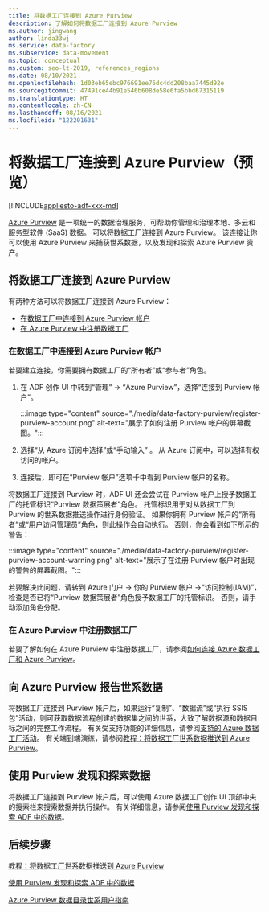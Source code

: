 ```yaml
---
title: 将数据工厂连接到 Azure Purview
description: 了解如何将数据工厂连接到 Azure Purview
ms.author: jingwang
author: linda33wj
ms.service: data-factory
ms.subservice: data-movement
ms.topic: conceptual
ms.custom: seo-lt-2019, references_regions
ms.date: 08/10/2021
ms.openlocfilehash: 1d03eb65ebc976691ee76dc4dd208baa7445d92e
ms.sourcegitcommit: 47491ce44b91e546b608de58e6fa5bbd67315119
ms.translationtype: HT
ms.contentlocale: zh-CN
ms.lasthandoff: 08/16/2021
ms.locfileid: "122201631"
---
```

# <a name="connect-data-factory-to-azure-purview-preview"></a>将数据工厂连接到 Azure Purview（预览）

[!INCLUDE[appliesto-adf-xxx-md](includes/appliesto-adf-xxx-md.md)]

[Azure Purview](../purview/overview.md) 是一项统一的数据治理服务，可帮助你管理和治理本地、多云和服务型软件 (SaaS) 数据。 可以将数据工厂连接到 Azure Purview。 该连接让你可以使用 Azure Purview 来捕获世系数据，以及发现和探索 Azure Purview 资产。

## <a name="connect-data-factory-to-azure-purview"></a>将数据工厂连接到 Azure Purview

有两种方法可以将数据工厂连接到 Azure Purview：

- [在数据工厂中连接到 Azure Purview 帐户](#connect-to-azure-purview-account-in-data-factory)
- [在 Azure Purview 中注册数据工厂](#register-data-factory-in-azure-purview)

### <a name="connect-to-azure-purview-account-in-data-factory"></a>在数据工厂中连接到 Azure Purview 帐户

若要建立连接，你需要拥有数据工厂的“所有者”或“参与者”角色。 

1. 在 ADF 创作 UI 中转到“管理” -> “Azure Purview”，选择“连接到 Purview 帐户”。   

    :::image type="content" source="./media/data-factory-purview/register-purview-account.png" alt-text="展示了如何注册 Purview 帐户的屏幕截图。":::

2. 选择“从 Azure 订阅中选择”或“手动输入” 。 从 Azure 订阅中，可以选择有权访问的帐户。

3. 连接后，即可在“Purview 帐户”选项卡中看到 Purview 帐户的名称。

将数据工厂连接到 Purview 时，ADF UI 还会尝试在 Purview 帐户上授予数据工厂的托管标识“Purview 数据策展者”角色。 托管标识用于对从数据工厂到 Purview 的世系数据推送操作进行身份验证。 如果你拥有 Purview 帐户的“所有者”或“用户访问管理员”角色，则此操作会自动执行。  否则，你会看到如下所示的警告：

:::image type="content" source="./media/data-factory-purview/register-purview-account-warning.png" alt-text="展示了在注册 Purview 帐户时出现的警告的屏幕截图。":::

若要解决此问题，请转到 Azure 门户 -> 你的 Purview 帐户 ->“访问控制(IAM)”，检查是否已将“Purview 数据策展者”角色授予数据工厂的托管标识。 否则，请手动添加角色分配。

### <a name="register-data-factory-in-azure-purview"></a>在 Azure Purview 中注册数据工厂

若要了解如何在 Azure Purview 中注册数据工厂，请参阅[如何连接 Azure 数据工厂和 Azure Purview](../purview/how-to-link-azure-data-factory.md)。 

## <a name="report-lineage-data-to-azure-purview"></a>向 Azure Purview 报告世系数据

将数据工厂连接到 Purview 帐户后，如果运行“复制”、“数据流”或“执行 SSIS 包”活动，则可获取数据流程创建的数据集之间的世系，大致了解数据源和数据目标之间的完整工作流程。 有关受支持功能的详细信息，请参阅[支持的 Azure 数据工厂活动](../purview/how-to-link-azure-data-factory.md#supported-azure-data-factory-activities)。 有关端到端演练，请参阅[教程：将数据工厂世系数据推送到 Azure Purview](tutorial-push-lineage-to-purview.md)。

## <a name="discover-and-explore-data-using-purview"></a>使用 Purview 发现和探索数据

将数据工厂连接到 Purview 帐户后，可以使用 Azure 数据工厂创作 UI 顶部中央的搜索栏来搜索数据并执行操作。 有关详细信息，请参阅[使用 Purview 发现和探索 ADF 中的数据](how-to-discover-explore-purview-data.md)。

## <a name="next-steps"></a>后续步骤

[教程：将数据工厂世系数据推送到 Azure Purview](tutorial-push-lineage-to-purview.md)

[使用 Purview 发现和探索 ADF 中的数据](how-to-discover-explore-purview-data.md)

[Azure Purview 数据目录世系用户指南](../purview/catalog-lineage-user-guide.md)